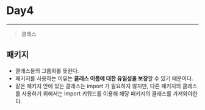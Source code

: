 # Day4

---

> 클래스 
>

## 패키지

- 클래스들의 그룹화를 뜻한다. 
- 패키지를 사용하는 이유는 **클래스 이름에 대한 유일성을 보장**할 수 있기 때문이다. 
- 같은 패키지 안에 있는 클래스는 import 가 필요하지 않지만, 다른 패키지의 클래스를 사용하기 위해서는 import 키워드를 이용해 해당 패키지의 클래스를 가져와야한다. 

